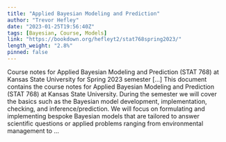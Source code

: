 ```yaml
---
title: "Applied Bayesian Modeling and Prediction"
author: "Trevor Hefley"
date: "2023-01-25T19:56:40Z"
tags: [Bayesian, Course, Models]
link: "https://bookdown.org/hefleyt2/stat768spring2023/"
length_weight: "2.8%"
pinned: false
---
```


Course notes for Applied Bayesian Modeling and Prediction (STAT 768) at Kansas State University for Spring 2023 semester [...] This document contains the course notes for Applied Bayesian Modeling and Prediction (STAT 768) at Kansas State University. During the semester we will cover the basics such as the Bayesian model development, implementation, checking, and inference/prediction. We will focus on formulating and implementing bespoke Bayesian models that are tailored to answer scientific questions or applied problems ranging from environmental management to ...
